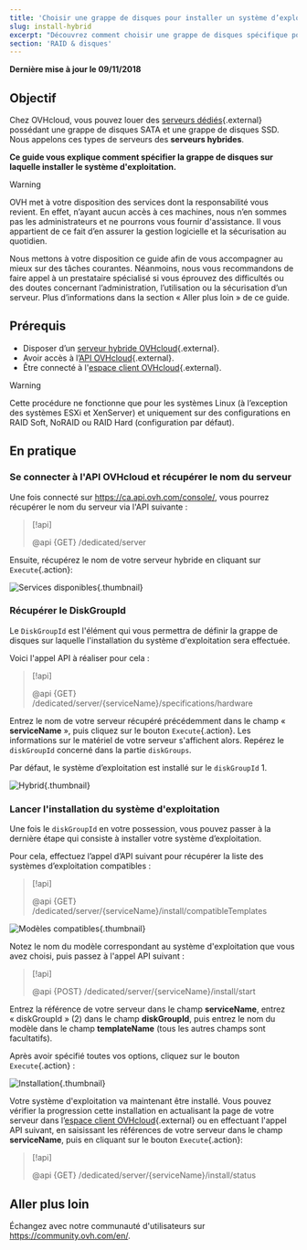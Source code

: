 ```yaml
---
title: 'Choisir une grappe de disques pour installer un système d’exploitation'
slug: install-hybrid
excerpt: "Découvrez comment choisir une grappe de disques spécifique pour installer votre système d'exploitation"
section: 'RAID & disques'
---
```


**Dernière mise à jour le 09/11/2018**

## Objectif

Chez OVHcloud, vous pouvez louer des [serveurs dédiés](https://www.ovh.com/ca/fr/serveurs-dedies/){.external} possédant une grappe de disques SATA et une grappe de disques SSD. Nous appelons ces types de serveurs des **serveurs hybrides**.

**Ce guide vous explique comment spécifier la grappe de disques sur laquelle installer le système d'exploitation.**

> [!warning]
> 
> OVH met à votre disposition des services dont la responsabilité vous revient. En effet, n’ayant aucun accès à ces machines, nous n’en sommes pas les administrateurs et ne pourrons vous fournir d'assistance. Il vous appartient de ce fait d’en assurer la gestion logicielle et la sécurisation au quotidien.
> 
> Nous mettons à votre disposition ce guide afin de vous accompagner au mieux sur des tâches courantes. Néanmoins, nous vous recommandons de faire appel à un prestataire spécialisé si vous éprouvez des difficultés ou des doutes concernant l’administration, l’utilisation ou la sécurisation d’un serveur. Plus d’informations dans la section « Aller plus loin » de ce guide.
>

## Prérequis

* Disposer d’un [serveur hybride OVHcloud](https://www.ovh.com/ca/fr/serveurs-dedies/){.external}.
* Avoir accès à l’[API OVHcloud](https://ca.api.ovh.com/console/){.external}.
* Être connecté à l'[espace client OVHcloud](https://ca.ovh.com/auth/?action=gotomanager){.external}.

> [!warning]
>
> Cette procédure ne fonctionne que pour les systèmes Linux (à l’exception des systèmes ESXi et XenServer) et uniquement sur des configurations en RAID Soft, NoRAID ou RAID Hard (configuration par défaut).
> 

## En pratique

### Se connecter à l'API OVHcloud et récupérer le nom du serveur

Une fois connecté sur <https://ca.api.ovh.com/console/>, vous pourrez récupérer le nom du serveur via l'API suivante :

> [!api]
>
> @api {GET} /dedicated/server
> 

Ensuite, récupérez le nom de votre serveur hybride en cliquant sur `Execute`{.action}:

![Services disponibles](images/services-01.png){.thumbnail}

### Récupérer le DiskGroupId

Le `DiskGroupId` est l'élément qui vous permettra de définir la grappe de disques sur laquelle l'installation du système d'exploitation sera effectuée. 

Voici l'appel API à réaliser pour cela :

> [!api]
>
> @api {GET} /dedicated/server/{serviceName}/specifications/hardware
> 

Entrez le nom de votre serveur récupéré précédemment dans le champ « **serviceName** », puis cliquez sur le bouton `Execute`{.action}. Les informations sur le matériel de votre serveur s'affichent alors. Repérez le `diskGroupId` concerné dans la partie `diskGroups`.

Par défaut, le système d’exploitation est installé sur le `diskGroupId` 1.

![Hybrid](images/hybrid-01.png){.thumbnail}

### Lancer l'installation du système d'exploitation

Une fois le `diskGroupId` en votre possession, vous pouvez passer à la dernière étape qui consiste à installer votre système d’exploitation.

Pour cela, effectuez l’appel d’API suivant pour récupérer la liste des systèmes d’exploitation compatibles :

> [!api]
>
> @api {GET} /dedicated/server/{serviceName}/install/compatibleTemplates
> 

![Modèles compatibles](images/templates-01.png){.thumbnail}

Notez le nom du modèle correspondant au système d'exploitation que vous avez choisi, puis passez à l'appel API suivant :

> [!api]
>
> @api {POST} /dedicated/server/{serviceName}/install/start
> 

Entrez la référence de votre serveur dans le champ **serviceName**, entrez « diskGroupId » (2) dans le champ **diskGroupId**, puis entrez le nom du modèle dans le champ **templateName** (tous les autres champs sont facultatifs).

Après avoir spécifié toutes vos options, cliquez sur le bouton `Execute`{.action} :

![Installation](images/install-01.png){.thumbnail}

Votre système d'exploitation va maintenant être installé. Vous pouvez vérifier la progression cette installation en actualisant la page de votre serveur dans l’[espace client OVHcloud](https://ca.ovh.com/auth/?action=gotomanager){.external} ou en effectuant l'appel API suivant, en saisissant les références de votre serveur dans le champ **serviceName**, puis en cliquant sur le bouton `Execute`{.action}:

> [!api]
>
> @api {GET} /dedicated/server/{serviceName}/install/status
> 

## Aller plus loin

Échangez avec notre communauté d'utilisateurs sur <https://community.ovh.com/en/>.
